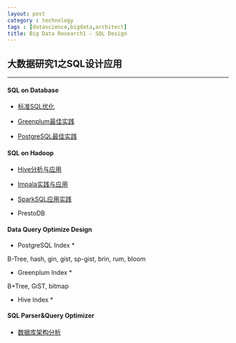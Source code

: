```yaml
---
layout: post
category : technology
tags : [datascience,bigdata,architect]
title: Big Data Research1 - SQL Design
---
```


## 大数据研究1之SQL设计应用
------------------------------------------------------------

#### SQL on Database

- [标准SQL优化](2017-07-20-sql-best-practice.md)

- [Greenplum最佳实践](2017-05-28-greenplum-best-practice-note.md)

- [PostgreSQL最佳实践](2017-05-30-postgresql-best-practice-note.md)

#### SQL on Hadoop

- [Hive分析与应用](2017-06-08-hive-programing-note.md)

- [Impala实践与应用](2016-12-13-impala-rtolap-practice-note.md)

- [SparkSQL应用实践](2017-06-10-sparksql-programing-note.md)

- PrestoDB

#### Data Query Optimize Design

* PostgreSQL Index *

B-Tree, hash, gin, gist,
sp-gist, brin, rum, bloom

* Greenplum Index *

B+Tree, GiST, bitmap

* Hive Index *

#### SQL Parser&Query Optimizer

- [数据库架构分析](2017-01-22-bigdata-database-architect-research-note.md)

